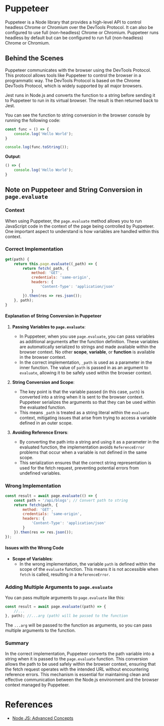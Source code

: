 # Puppeteer

Puppeteer is a Node library that provides a high-level API to control headless Chrome or Chromium over the DevTools Protocol.
It can also be configured to use full (non-headless) Chrome or Chromium. Puppeteer runs headless by default but can be configured
to run full (non-headless) Chrome or Chromium.

## Behind the Scenes

Puppeteer communicates with the browser using the DevTools Protocol. This protocol allows tools like Puppeteer to control the
browser in a programmatic way. The DevTools Protocol is based on the Chrome DevTools Protocol, which is widely supported by all
major browsers.

Jest runs in Node.js and converts the function to a string before sending it to Puppeteer to run in its virtual browser.
The result is then returned back to Jest.

You can see the function to string conversion in the browser console by running the following code:

```javascript
const func = () => {
    console.log('Hello World');
}

console.log(func.toString());
```

**Output**:
```javascript
() => {
    console.log('Hello World');
}
```

## Note on Puppeteer and String Conversion in `page.evaluate`

### Context

When using Puppeteer, the `page.evaluate` method allows you to run JavaScript code in the context of the page being controlled by
Puppeteer. One important aspect to understand is how variables are handled within this context.

### Correct Implementation

```javascript
get(path) {
    return this.page.evaluate((_path) => {
        return fetch(_path, {
            method: 'GET',
            credentials: 'same-origin',
            headers: {
                'Content-Type': 'application/json'
            }
        }).then(res => res.json());
    }, path);
}
```

#### Explanation of String Conversion in Puppeteer

1. **Passing Variables to `page.evaluate`**:
    - In Puppeteer, when you use `page.evaluate`, you can pass variables as additional arguments after the function definition.
      These variables are automatically serialized to strings and made available within the browser context. No other **scope**,
      **variable**, or **function** is available in the browser context.
    - In the correct implementation, `_path` is used as a parameter in the inner function. The value of `path` is passed in as
      an argument to `evaluate`, allowing it to be safely used within the browser context.

2. **String Conversion and Scope**:
    - The key point is that the variable passed (in this case, `path`) is converted into a string when it is sent to the browser
      context. Puppeteer serializes the arguments so that they can be used within the evaluated function.
    - This means `_path` is treated as a string literal within the `evaluate` context, mitigating issues that arise from trying
      to access a variable defined in an outer scope.

3. **Avoiding Reference Errors**:
    - By converting the path into a string and using it as a parameter in the evaluated function, the implementation avoids
      `ReferenceError` problems that occur when a variable is not defined in the same scope.
    - This serialization ensures that the correct string representation is used for the fetch request, preventing potential errors
      from undefined variables.

### Wrong Implementation

```javascript
const result = await page.evaluate(() => {
    const path = '/api/blogs'; // Convert path to string
    return fetch(path, {
        method: 'GET',
        credentials: 'same-origin',
        headers: {
            'Content-Type': 'application/json'
        }
    }).then(res => res.json());
});
```

#### Issues with the Wrong Code

- **Scope of Variables**:
    - In the wrong implementation, the variable `path` is defined within the scope of the `evaluate` function. This means it is
      not accessible when `fetch` is called, resulting in a `ReferenceError`.

### Adding Multiple Arguments to `page.evaluate`

You can pass multiple arguments to `page.evaluate` like this:

```javascript
const result = await page.evaluate((path) => {
    //...
}, path); //...arg (path) will be passed to the function
```

The `...arg` will be passed to the function as arguments, so you can pass multiple arguments to the function.

### Summary

In the correct implementation, Puppeteer converts the path variable into a string when it is passed to the `page.evaluate` function.
This conversion allows the path to be used safely within the browser context, ensuring that the fetch request operates with the
intended URL without encountering reference errors. This mechanism is essential for maintaining clean and effective communication
between the Node.js environment and the browser context managed by Puppeteer.

# References
* [Node JS: Advanced Concepts](https://www.udemy.com/course/advanced-node-for-developers/)
